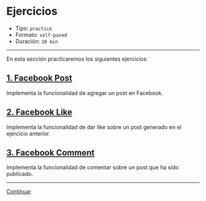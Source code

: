 # Ejercicios

* Tipo: `practice`
* Formato: `self-paced`
* Duración: `10 min`

***

En esta sección practicaremos los siguientes ejercicios:

## [1. Facebook Post](https://github.com/Laboratoria/ec-js-deep-dive-exercises/blob/event-handling/event-handling/00-fb-post.js)

Implementa la funcionalidad de agregar un post en Facebook.

## [2. Facebook Like](https://github.com/Laboratoria/ec-js-deep-dive-exercises/blob/event-handling/event-handling/01-fb-like.js)

Implementa la funcionalidad de dar like sobre un post generado en el ejercicio
anterior.

## [3. Facebook Comment](https://github.com/Laboratoria/ec-js-deep-dive-exercises/blob/event-handling/event-handling/02-fb-comment.js)

Implementa la funcionalidad de comentar sobre un post que ha sido publicado.

***

[Continuar](../10-jquery/00-selectors.md)
